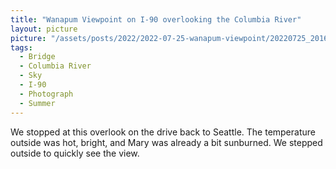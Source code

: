 ```yaml
---
title: "Wanapum Viewpoint on I-90 overlooking the Columbia River"
layout: picture
picture: "/assets/posts/2022/2022-07-25-wanapum-viewpoint/20220725_201615287_iOS.jpg"
tags:
  - Bridge
  - Columbia River
  - Sky
  - I-90
  - Photograph
  - Summer
---
```

We stopped at this overlook on the drive back to Seattle. The temperature outside was hot, bright, and Mary was already a bit sunburned. We stepped outside to quickly see the view.